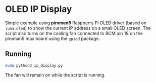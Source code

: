 # OLED IP Display

Simple example using **piroman5** Raspberry Pi OLED driver (based on `luma.oled`) to show the current IP address on a small OLED screen. The script also turns on the cooling fan connected to BCM pin 18 on the piroman5 max board using the `gpiod` package.


## Running

```bash
sudo python3 ip_display.py
```

The fan will remain on while the script is running.
